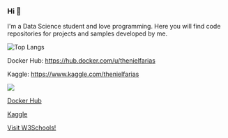 
### Hi 👋
I'm a Data Science student and love programming. Here you will find code repositories for projects and samples developed by me.

![Top Langs](https://github-readme-stats.vercel.app/api/top-langs/?username=thenielfarias&theme=tokyonight)

Docker Hub: https://hub.docker.com/u/thenielfarias

Kaggle: https://www.kaggle.com/thenielfarias

[<img src="https://img.shields.io/badge/linkedin-%230077B5.svg?&style=for-the-badge&logo=linkedin&logoColor=white" />](https://www.linkedin.com/in/fariasdaniel/)


<a href="https://hub.docker.com/u/thenielfarias" target="_blank">Docker Hub</a>

<a href="https://www.kaggle.com/thenielfarias" target="_blank">Kaggle</a>

<a href="https://www.w3schools.com/" target="_blank">Visit W3Schools!</a>
